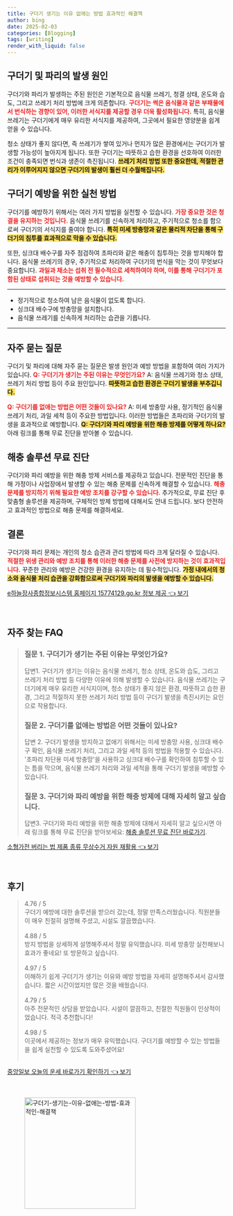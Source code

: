 ```yaml
---
title: 구더기 생기는 이유 없애는 방법 효과적인 해결책
author: bing
date: 2025-02-03
categories: [Blogging]
tags: [writing]
render_with_liquid: false
---
```



<h2 id='구더기_및_파리의_발생_원인'>구더기 및 파리의 발생 원인</h2>

<p>구더기와 파리가 발생하는 주된 원인은 기본적으로 음식물 쓰레기, 청결 상태, 온도와 습도, 그리고 쓰레기 처리 방법에 크게 의존합니다. <b><span style="color: #ee2323;">구더기는 썩은 음식물과 같은 부패물에서 번식하는 경향이 있어, 이러한 서식지를 제공할 경우 더욱 활성화됩니다.</span></b> 특히, 음식물 쓰레기는 구더기에게 매우 유리한 서식지를 제공하여, 그곳에서 필요한 영양분을 쉽게 얻을 수 있습니다. </p>

<p>청소 상태가 좋지 않다면, 즉 쓰레기가 쌓여 있거나 먼지가 많은 환경에서는 구더기가 발생할 가능성이 높아지게 됩니다. 또한 구더기는 따뜻하고 습한 환경을 선호하여 이러한 조건이 충족되면 번식과 생존이 촉진됩니다. <b><span style="background-color: #ffe066;">쓰레기 처리 방법 또한 중요한데, 적절한 관리가 이루어지지 않으면 구더기의 발생이 훨씬 더 수월해집니다.</span></b></p>

<h2 id='구더기_예방을_위한_실천_방법'>구더기 예방을 위한 실천 방법</h2>

<p>구더기를 예방하기 위해서는 여러 가지 방법을 실천할 수 있습니다. <b><span style="color: #ee2323;">가장 중요한 것은 청결을 유지하는 것입니다.</span></b> 음식물 쓰레기를 신속하게 처리하고, 주기적으로 청소를 함으로써 구더기의 서식지를 줄여야 합니다. <b><span style="background-color: #ffe066;">특히 미세 방충망과 같은 물리적 차단을 통해 구더기의 침투를 효과적으로 막을 수 있습니다.</span></b></p>

<p>또한, 싱크대 배수구를 자주 점검하여 초파리와 같은 해충이 침투하는 것을 방지해야 합니다. 음식물 쓰레기의 경우, 주기적으로 처리하여 구더기의 번식을 막는 것이 무엇보다 중요합니다. <b><span style="color: #ee2323;">과일과 채소는 섭취 전 필수적으로 세척하여야 하며, 이를 통해 구더기가 포함된 상태로 섭취되는 것을 예방할 수 있습니다.</span></b></p>

<hr />

<ul>
    <li>정기적으로 청소하여 남은 음식물이 없도록 합니다.</li>
    <li>싱크대 배수구에 방충망을 설치합니다.</li>
    <li>음식물 쓰레기를 신속하게 처리하는 습관을 기릅니다.</li>
</ul>

<hr />

<h2 id='자주_묻는_질문'>자주 묻는 질문</h2>

<p>구더기 및 파리에 대해 자주 묻는 질문은 발생 원인과 예방 방법을 포함하여 여러 가지가 있습니다. <b><span style="color: #ee2323;">Q: 구더기가 생기는 주된 이유는 무엇인가요?</span></b> A: 음식물 쓰레기와 청소 상태, 쓰레기 처리 방법 등이 주요 원인입니다. <b><span style="background-color: #ffe066;">따뜻하고 습한 환경은 구더기 발생을 부추깁니다.</span></b></p>

<p><b><span style="color: #ee2323;">Q: 구더기를 없애는 방법은 어떤 것들이 있나요?</span></b> A: 미세 방충망 사용, 정기적인 음식물 쓰레기 처리, 과일 세척 등이 주요한 방법입니다. 이러한 방법들은 초파리와 구더기의 발생을 효과적으로 예방합니다. <b><span style="background-color: #ffe066;">Q: 구더기와 파리 예방을 위한 해충 방제를 어떻게 하나요?</span></b> 아래 링크를 통해 무료 진단을 받아볼 수 있습니다.</p>

<h2 id='해충_솔루션_무료_진단'>해충 솔루션 무료 진단</h2>

<p>구더기와 파리 예방을 위한 해충 방제 서비스를 제공하고 있습니다. 전문적인 진단을 통해 가정이나 사업장에서 발생할 수 있는 해충 문제를 신속하게 해결할 수 있습니다. <b><span style="color: #ee2323;">해충 문제를 방지하기 위해 필요한 예방 조치를 강구할 수 있습니다.</span></b> 추가적으로, 무료 진단 후 맞춤형 솔루션을 제공하며, 구체적인 방제 방법에 대해서도 안내 드립니다. 보다 안전하고 효과적인 방법으로 해충 문제를 해결하세요.</p>

<h2 id='결론'>결론</h2>

<p>구더기와 파리 문제는 개인의 청소 습관과 관리 방법에 따라 크게 달라질 수 있습니다. <b><span style="color: #ee2323;">적절한 위생 관리와 예방 조치를 통해 이러한 해충 문제를 사전에 방지하는 것이 효과적입니다.</span></b> 꾸준한 관리와 예방은 건강한 환경을 유지하는 데 필수적입니다. <b><span style="background-color: #ffe066;">가정 내에서의 청소와 음식물 처리 습관을 강화함으로써 구더기와 파리의 발생을 예방할 수 있습니다.</span></b></p>


<p><a class="click-button" title="e하늘장사종합정보시스템 홈페이지 15774129.go.kr 정보 제공" href="https://purplelist.github.io/posts/e%ED%95%98%EB%8A%98%EC%9E%A5%EC%82%AC%EC%A2%85%ED%95%A9%EC%A0%95%EB%B3%B4%EC%8B%9C%EC%8A%A4%ED%85%9C-%ED%99%88%ED%8E%98%EC%9D%B4%EC%A7%80-15774129.go.kr-%EC%A0%95%EB%B3%B4-%EC%A0%9C%EA%B3%B5/" rel="dofollow">e하늘장사종합정보시스템 홈페이지 15774129.go.kr 정보 제공 👈 보기</a></p><br>
<h2 id='자주_찾는_FAQ'>자주 찾는 FAQ</h2>
<div itemscope="" itemtype="https://schema.org/FAQPage"> 
<blockquote> 
<div itemscope="" itemprop="mainEntity" itemtype="https://schema.org/Question"> 
<h3 itemprop="name">질문 1. 구더기가 생기는 주된 이유는 무엇인가요?</h3> 
<div itemscope="" itemprop="acceptedAnswer" itemtype="https://schema.org/Answer"> 
<span itemprop="text"> 
<p>답변1. 구더기가 생기는 이유는 음식물 쓰레기, 청소 상태, 온도와 습도, 그리고 쓰레기 처리 방법 등 다양한 이유에 의해 발생할 수 있습니다. 음식물 쓰레기는 구더기에게 매우 유리한 서식지이며, 청소 상태가 좋지 않은 환경, 따뜻하고 습한 환경, 그리고 적절하지 못한 쓰레기 처리 방법 등이 구더기 발생을 촉진시키는 요인으로 작용합니다.</p> 
</span> 
</div> 
</div> 

<div itemscope="" itemprop="mainEntity" itemtype="https://schema.org/Question"> 
<h3 itemprop="name">질문 2. 구더기를 없애는 방법은 어떤 것들이 있나요?</h3> 
<div itemscope="" itemprop="acceptedAnswer" itemtype="https://schema.org/Answer"> 
<span itemprop="text"> 
<p>답변 2. 구더기 발생을 방지하고 없애기 위해서는 미세 방충망 사용, 싱크대 배수구 확인, 음식물 쓰레기 처리, 그리고 과일 세척 등의 방법을 적용할 수 있습니다. '초파리 차단용 미세 방충망'을 사용하고 싱크대 배수구를 확인하여 침투할 수 있는 틈을 막으며, 음식물 쓰레기 처리와 과일 세척을 통해 구더기 발생을 예방할 수 있습니다.</p> 
</span> 
</div> 
</div> 

<div itemscope="" itemprop="mainEntity" itemtype="https://schema.org/Question"> 
<h3 itemprop="name">질문 3. 구더기와 파리 예방을 위한 해충 방제에 대해 자세히 알고 싶습니다.</h3> 
<div itemscope="" itemprop="acceptedAnswer" itemtype="https://schema.org/Answer"> 
<span itemprop="text"> 
<p>답변3. 구더기와 파리 예방을 위한 해충 방제에 대해서 자세히 알고 싶으시면 아래 링크를 통해 무료 진단을 받아보세요: <a href="#">해충 솔루션 무료 진단 바로가기</a>.</p> 
</span> 
</div> 
</div> 
</blockquote> 
</div>
<p><a class="click-button" title="소형가전 버리는 법 제품 종류 무상수거 자원 재활용" href="https://purplelist.github.io/posts/%EC%86%8C%ED%98%95%EA%B0%80%EC%A0%84-%EB%B2%84%EB%A6%AC%EB%8A%94-%EB%B2%95-%EC%A0%9C%ED%92%88-%EC%A2%85%EB%A5%98-%EB%AC%B4%EC%83%81%EC%88%98%EA%B1%B0-%EC%9E%90%EC%9B%90-%EC%9E%AC%ED%99%9C%EC%9A%A9/" rel="dofollow">소형가전 버리는 법 제품 종류 무상수거 자원 재활용 👈 보기</a></p><br>
<h2 id='후기'>후기</h2>
<div itemscope itemtype="https://schema.org/Product">
  <blockquote>
  <div itemprop="review" itemscope itemtype="https://schema.org/Review">
      <div itemprop="reviewRating" itemscope itemtype="https://schema.org/Rating"> <span itemprop="ratingValue">4.76</span> / <span itemprop="bestRating">5</span> </div>
      <span itemprop="reviewBody">구더기 예방에 대한 솔루션을 받으러 갔는데, 정말 만족스러웠습니다. 직원분들이 매우 친절히 설명해 주셨고, 시설도 깔끔했습니다.</span>
  </div>
  <br>
  <div itemprop="review" itemscope itemtype="https://schema.org/Review">
      <div itemprop="reviewRating" itemscope itemtype="https://schema.org/Rating"> <span itemprop="ratingValue">4.88</span> / <span itemprop="bestRating">5</span> </div>
      <span itemprop="reviewBody">방지 방법을 상세하게 설명해주셔서 정말 유익했습니다. 미세 방충망 실천해보니 효과가 좋네요! 또 방문하고 싶습니다.</span>
  </div>
  <br>
  <div itemprop="review" itemscope itemtype="https://schema.org/Review">
      <div itemprop="reviewRating" itemscope itemtype="https://schema.org/Rating"> <span itemprop="ratingValue">4.97</span> / <span itemprop="bestRating">5</span> </div>
      <span itemprop="reviewBody">이해하기 쉽게 구더기가 생기는 이유와 예방 방법을 자세히 설명해주셔서 감사했습니다. 짧은 시간이었지만 많은 것을 배웠습니다.</span>
  </div>
  <br>
  <div itemprop="review" itemscope itemtype="https://schema.org/Review">
      <div itemprop="reviewRating" itemscope itemtype="https://schema.org/Rating"> <span itemprop="ratingValue">4.79</span> / <span itemprop="bestRating">5</span> </div>
      <span itemprop="reviewBody">아주 전문적인 상담을 받았습니다. 시설이 깔끔하고, 친절한 직원들이 인상적이었습니다. 적극 추천합니다!</span>
  </div>
  <br>
  <div itemprop="review" itemscope itemtype="https://schema.org/Review">
      <div itemprop="reviewRating" itemscope itemtype="https://schema.org/Rating"> <span itemprop="ratingValue">4.98</span> / <span itemprop="bestRating">5</span> </div>
      <span itemprop="reviewBody">이곳에서 제공하는 정보가 매우 유익했습니다. 구더기를 예방할 수 있는 방법들을 쉽게 실천할 수 있도록 도와주셨어요!</span>
  </div>
  <br>
  </blockquote>
</div>
<p><a class="click-button" title="중앙일보 오늘의 운세 바로가기 확인하기" href="https://purplelist.github.io/posts/%EC%A4%91%EC%95%99%EC%9D%BC%EB%B3%B4-%EC%98%A4%EB%8A%98%EC%9D%98-%EC%9A%B4%EC%84%B8-%EB%B0%94%EB%A1%9C%EA%B0%80%EA%B8%B0-%ED%99%95%EC%9D%B8%ED%95%98%EA%B8%B0/" rel="dofollow">중앙일보 오늘의 운세 바로가기 확인하기 👈 보기</a></p><br>
<figure class="image"><img src="https://purplelist.github.io/assets/img/thumbnail/구더기-생기는-이유-없애는-방법-효과적인-해결책.webp" alt="구더기-생기는-이유-없애는-방법-효과적인-해결책" width="256" height="256"></figure>